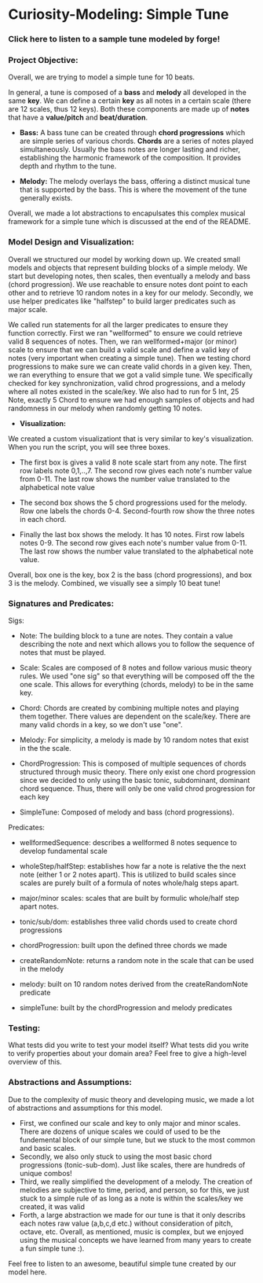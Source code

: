 # Curiosity-Modeling: Simple Tune

### Click here to listen to a sample tune modeled by forge!

### Project Objective:

Overall, we are trying to model a simple tune for 10 beats.

In general, a tune is composed of a **bass** and **melody** all developed in the same **key**. We can define a certain **key** as all notes in a certain scale (there are 12 scales, thus 12 keys). Both these components are made up of **notes** that have a **value/pitch** and **beat/duration**.

- **Bass:** A bass tune can be created through **chord progressions** which are simple series of various chords. **Chords** are a series of notes played simultaneously. Usually the bass notes are longer lasting and richer, establishing the harmonic framework of the composition. It provides depth and rhythm to the tune.

- **Melody:** The melody overlays the bass, offering a distinct musical tune that is supported by the bass. This is where the movement of the tune generally exists.

Overall, we made a lot abstractions to encapulsates this complex musical framework for a simple tune which is discussed at the end of the README.

### Model Design and Visualization:

Overall we structured our model by working down up. We created small models and objects that represent building blocks of a simple melody. We start but developing notes, then scales, then eventually a melody and bass (chord progression). We use reachable to ensure notes dont point to each other and to retrieve 10 random notes in a key for our melody. Secondly, we use helper predicates like "halfstep" to build larger predicates such as major scale.

We called run statements for all the larger predicates to ensure they function correctly. First we ran "wellformed" to ensure we could retrieve valid 8 sequences of notes. Then, we ran wellformed+major (or minor) scale to ensure that we can build a valid scale and define a valid key of notes (very important when creating a simple tune). Then we testing chord progressions to make sure we can create valid chords in a given key. Then, we ran everything to ensure that we got a valid simple tune. We specifically checked for key synchronization, valid chrod progressions, and a melody where all notes existed in the scale/key. We also had to run for  5 Int, 25 Note, exactly 5 Chord to ensure we had enough samples of objects and had randomness in our melody when randomly getting 10 notes.  

- **Visualization:**

We created a custom visualizationt that is very similar to key's visualization. When you run the script, you will see three boxes.

- The first box is gives a valid 8 note scale start from any note. The first row labels note 0,1,..,7. The second row gives each note's number value from 0-11. The last row shows the number value translated to the alphabetical note value

- The second box shows the 5 chord progressions used for the melody. Row one labels the chords 0-4. Second-fourth row show the three notes in each chord.

- Finally the last box shows the melody. It has 10 notes. First row labels notes 0-9. The second row gives each note's number value from 0-11. The last row shows the number value translated to the alphabetical note value.

Overall, box one is the key, box 2 is the bass (chord progressions), and box 3 is the melody. Combined, we visually see a simply 10 beat tune!

### Signatures and Predicates:

Sigs:

- Note: The building block to a tune are notes. They contain a value describing the note and next which allows you to follow the sequence of notes that must be played.

- Scale: Scales are composed of 8 notes and follow various music theory rules. We used "one sig" so that everything will be composed off the the one scale. This allows for everything (chords, melody) to be in the same key.

- Chord: Chords are created by combining multiple notes and playing them together. There values are dependent on the scale/key. There are many valid chords in a key, so we don't use "one".

- Melody: For simplicity, a melody is made by 10 random notes that exist in the the scale.

- ChordProgression: This is composed of multiple sequences of chords structured through music theory. There only exist one chord progression since we decided to only using the basic tonic, subdominant, dominant chord sequence. Thus, there will only be one valid chrod progression for each key

- SimpleTune: Composed of melody and bass (chord progressions).

Predicates:

- wellformedSequence: describes a wellformed 8 notes sequence to develop fundamental scale

- wholeStep/halfStep: establishes how far a note is relative the the next note (either 1 or 2 notes apart). This is utilized to build scales since scales are purely built of a formula of notes whole/halg steps apart.

- major/minor scales: scales that are built by formulic whole/half step apart notes.

- tonic/sub/dom: establishes three valid chords used to create chord progressions

- chordProgression: built upon the defined three chords we made

- createRandomNote: returns a random note in the scale that can be used in the melody

- melody: built on 10 random notes derived from the createRandomNote predicate

- simpleTune: built by the chordProgression and melody predicates

### Testing:

What tests did you write to test your model itself? What tests did you write to verify properties about your domain area? Feel free to give a high-level overview of this.

### Abstractions and Assumptions:
Due to the complexity of music theory and developing music, we made a lot of abstractions and assumptions for this model.
 - First, we confined our scale and key to only major and minor scales. There are dozens of unique scales we could of used to be the fundemental block of our simple tune, but we stuck to the most common and basic scales.
 - Secondly, we also only stuck to using the most basic chord progressions (tonic-sub-dom). Just like scales, there are hundreds of unique combos!
 - Third, we really simplified the development of a melody. The creation of melodies are subjective to time, period, and person, so for this, we just stuck to a simple rule of as long as a note is within the scales/key we created, it was valid
 - Forth, a large abstraction we made for our tune is that it only describs each notes raw value (a,b,c,d etc.) without consideration of pitch, octave, etc. 
Overall, as mentioned, music is complex, but we enjoyed using the musical concepts we have learned from many years to create a fun simple tune :). 

Feel free to listen to an awesome, beautiful simple tune created by our model here.
